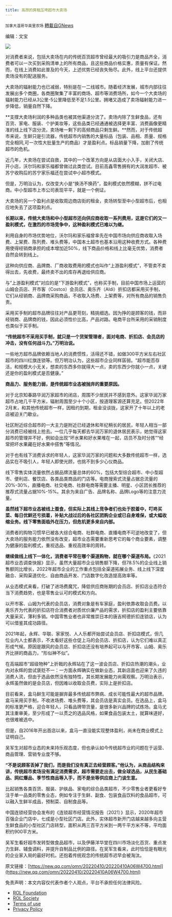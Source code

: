 ```yaml
---
title: 高昂的房租压垮超市大卖场
---
```

`加拿大温哥华英里农场` [轉載自GNews](https://gnews.org/zh-hans/2323854/)

编辑：文宝



![](https://inews.gtimg.com/newsapp_bt/0/14726972032/1000)

对消费者来说，包括大卖场在内的传统百货超市曾经最大的吸引力是商品齐全，消费者可以一次买到采购清单上的所有商品，且这些商品价格实惠，质量有保证。然而，在线上消费如此普及的今天，上述优势已经丧失殆尽。此外，线上平台还提供卖场没有的配送服务。

大卖场的辐射能力也已减弱，特别是在一二线城市。随着经济发展，城市内部往往发展出多个商圈，各商圈聚集了丰富的商场、超市等消费场所，如今一个大卖场的辐射能力已经从3公里-5公里降低至不足1.5公里。拥堵又造成了卖场辐射能力进一步降低，销量自然下降。

**支撑大卖场利润的多种品类也被其他渠道分流了。卖场内除了生鲜食品，还有百货、家电、服装、个护美妆等，这些品类已经通通被选择更丰富、消费画像更精准的线上线下店分流，卖场唯一剩下的高频商品只剩生鲜。**然而，对于传统超市来说，生鲜只是引流器，传统超市内销售的大量标品（包装、品相、质量、规格完全相同,可一次性大批量生产的商品）才是盈利点。标品销量下降，加剧了传统超市的危机。

近几年，大卖场在尝试自救，其中的一个改革方向是从店面大小入手，关闭大店、开小店，沃尔玛和家乐福都曾做过此类尝试。目前高鑫零售拥有的大润发超市、被苏宁收购后的苏宁家乐福还在尝试中小超市模式。

但是，万明治认为，仅改变大小是“换汤不换药”，盈利模式依然模糊，拼不过电商。中小型超市上市公司表现平平，就是一个例证。

大卖场的另一个盈利点是收取周边商店街的租金，卖场转型至中小型超市后，也相应地失去了这项盈利点。

**长期以来，传统大卖场和中小型超市还向供应商收取一系列费用，这是它们的又一盈利模式，在激烈的市场竞争中，这种盈利模式已难以为继。**

利用自身的市场优势地位，沃尔玛和家乐福曾率先在中国市场向供应商收取入场费、上架费、陈列费、堆头费等，中国本土超市也基本沿用这种收费方式。各种费用使得经销商承担的成本增加近50%，线下商品价格和线上比毫无优势，消费者自然会转到线上。

这种向供应商、品牌商、厂商收取费用的模式也叫作“上游盈利模式”，不管卖不卖得出去，先收费，最终卖不出的库存再退给供应商。

与“上游盈利模式”对应的是“下游盈利模式”，也称买手制，目前中国市场上运营的山姆会员店、开市客（Costco）会员店、奥乐齐（Aldi）折扣店都采用买手制，它们从经销商、品牌商采购商品，不收取入场费、上架费等，对所有商品的销售负责。

采用买手制的超市品牌往往对产品更苛刻，精挑细选。因为挣的是顾客的钱，而非经销商、品牌商的钱，因此必须性价比高，产品对路。电商平台所采用的采销制度也类似于买手制。

**“传统超市不采用买手制，就只是一个货架管理者，面对电商、折扣店、会员店的冲击，没有任何战斗力。”万明治说。**

一些地方超市品牌依赖当地人的消费惯性，活得还不错，如做300平方米左右社区超市的四川红旗连锁等。但万明治认为，这些超市企业同样孱弱。“超市能否存活，和规模大小无关，想卖的东西多你就得大一点，卖的东西少你就小一点，关键还是你的盈利模式是否健康。”

**商品力、服务能力弱，是传统超市业态被抛弃的重要原因。**

对于北京知春路华润万家超市的闭店，周围不少居民并不感到意外。这家华润万家超市占地几千平方米，辐射周围至少十个小区，按道理客源还算充足。但2022年2月末，和其他传统超市一样，因租约到期，租金没谈拢，这家开了十年以上的老店被迫关门歇业。

社区附近综合超市的一大主力是附近已经退休和年纪稍长的居民，年轻人相当一部分消费已经被线上抢去。一位几乎每天都去华润万家的退休居民表示，她觉得这家超市的管理并不好，例如会出现“坏水果和好水果堆在一起，店员不及时分拣”“经常把坏水果藏在好水果中搭售”等情况。

对于也有线下消费诉求的年轻人，这家华润万家的问题和大多数传统超市一样，选品实在不吸引人，年轻人即使光顾，也挑不到多少心仪商品。

线下零售实体流量依然占据品牌流量总体的60%，包括大型综合超市、中小型超市、便利店、餐饮店、各类品类商品的门店等。电商搜索式流量占据总流量的20%-30%，直播电商、社交电商、社群电商等需要主播、明星、小区团长推荐的推荐式流量占据10%-15%。其余为来自广告、品牌名称、品牌Logo等的注意力流量。

**虽然线下超市业态被线上蚕食，但实际上其线上竞争者们也处于胶着中，叮咚买菜、每日优鲜还亏损着，补贴大战过后的各社区团购企业或已自身难保，或大幅收缩业务。线下零售面临外在压力，但危机更多来自内部。**

消费者的购物习惯早已被各大综合电商、社群电商、直播电商不可逆地改变了，但大卖场的服务能力依然没有改变，超市业态需要重新思考它的每个商业要素，调整为健康的盈利模式，重视选品、重视高效率的周转。

**继续做线上线下一体化，消费者平常在哪个渠道购物，就在哪个渠道布局。**《2021超市业态调查快报》显示，虽然大量超市企业销售额下降，但78.5%的企业线上销售额同比增长，2022年超市企业的工作重点包括全渠道拓展业务、线上线下深度融合、采购渠道优化、自由商品开发、门店数字化改造提高效率等。

从业态模式来看，打破了进场费魔咒，降低供应商账期的会员店、折扣店业态符合当下消费趋势，也是零售业认可的模式和方向。

以开市客、山姆为代表的会员店，消费对象是有车家庭，盈利依靠收取会员费。以奥乐齐为代表的折扣店符合消费者对质优价廉产品的需求，折扣店的盈利主要依靠大量采买，薄利多销。中国零售业者也非常推崇日本的唐吉柯德折扣连锁店，认为可以借鉴其成功路径。

2021年起，永辉、华联、家家悦、人人乐都开始尝试会员店、折扣店模式，但几位业内人士都表示，不太看好这些仓促上马的会员店、折扣店，认为它们难以真正形成气候。原因是跟风的会员店、折扣店还没有培养起可以与开市客、山姆、奥乐齐比拼的商品力，“形似神不似”。

在高端超市“超级物种”上折戟的永辉站在了这一波会员店、折扣店热潮的潮头，业内对永辉的尝试褒贬不一：一方面永辉确实在做新业态，其新店面也迎来了久违的消费人流，但由于选品依然没有独特性，其长期发展能力尚需观察。万明治表示，永辉虽然做的是会员店，但因难以收取会员费，实际上是折扣店。

目前看来，盒马鲜生可能是摒弃最多传统超市弊病、成长可能性最大的超市品牌。盒马采用买手制，不收进场费、堆头费等，其会员店是真实会员。在选品上，盒马的标准更严格，迎合年轻人，只看品牌带货量，是很多新兴品牌的试炼场。盒马尤其注重审美，至少形成了一以贯之的选品风格，如果食品包装太土，就算味道好，也很难被选中。

但是，自2016年开出首店以来，盒马一直没能实现整体盈利，尚未在商业模式上证明自己。

吴军生对超市业态的未来持乐观态度，但也承认如今传统超市业的问题在于运营、商品管理、营销专业度不够。

**“不是说顾客丢掉了我们，而是我们没有真正去经营顾客。”他认为，从商品结构来讲，传统超市卖场没有满足消费需求，超市需要走出去，做全球选品，从民生基础品、网红爆品、季节性商品等入手，而不是坐等供应商上门谈生意。**

比起销售各类百货、服装、护肤品、家电的综合品类超市，不少零售业者更看好专注于单一品类的零售业态，例如专注于生鲜、副食、包装食品饮料的食品超市，可以融入生鲜半成品，预制菜、自制食品等。

中国连锁经营协会发布的《连锁超市经营情况报告（2021）》显示，2020年超市百强企业门店中，七成是小型社区门店。此外，实体超市新开门店越来越多向主营生鲜食品的小型社区门店转型，面积从两三百平方米到一两千平方米不等，平均面积约900平方米。

吴军生看好超市发转型做食品超市，以及伊藤洋华堂在四川市场淡化百货、重点发力生鲜、辅食调料，并提升自制品比例的路径。在吴军生看来，此时恰恰是有眼光的企业家入局的最好时机，还抱着传统观念的传统超市迟早会被淘汰。

原文链接：[https://new.qq.com/omn/20220410/20220410A06W4700.html](https://new.qq.com/omn/20220410/20220410A06W4700.html)



 

免责声明：本文内容仅代表作者个人观点，平台不承担任何法律风险。

- [ROL Foundation](https://rolfoundation.org/)
- [ROL Society](https://rolsociety.org/)
- [Terms of use](https://gnews.org/terms-of-use-3/)
- [Privacy Policy](https://gnews.org/privacy-policy/)
